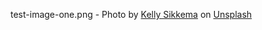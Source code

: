 test-image-one.png - Photo by <a href="https://unsplash.com/@kellysikkema?utm_content=creditCopyText&utm_medium=referral&utm_source=unsplash">Kelly Sikkema</a> on <a href="https://unsplash.com/photos/black-arrow-sign-on-white-brick-wall-vSNy_bWa5AE?utm_content=creditCopyText&utm_medium=referral&utm_source=unsplash">Unsplash</a>
  